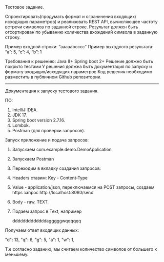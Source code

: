 Тестовое задание.

Спроектировать(продумать формат и ограничения входящих/исходящих параметров) и реализовать REST API, вычисляющее частоту встречи символов по заданной строке. Результат должен быть отсортирован по убыванию количества вхождений символа в заданную строку.

Пример входной строки: “aaaaabcccc”
Пример выходного результата: “a”: 5, “c”: 4, “b”: 1

Требования к решению:
Java 8+
Spring boot 2+
Решение должно быть покрыто тестами
У решения должна быть документация по запуску и формату входящих/исходящих параметров
Код решения необходимо разместить в публичном Github репозитории.

_____________________________________________


Документация к запуску тестового задания.


ПО:
1) IntelliJ IDEA.
2) JDK 17.
3) Spring boot version 2.7.16.
4) Lombok.
5) Postman (для проверки запросов).

Запуск приложение и подача запросов:

1) Запускаем com.example.demo.DemoApplication 
2) Запускаем Postman
3) Переходим в вкладку создания запросов: 
4) Headers ставим: Key - Content-Type 
5) Value - application/json,  переключаемся на POST запросы, создаем https запрос http://localhost:8080/send 
6) Body - raw, TEXT. 
7) Подаем запрос в Text, например 

   
   dddddddddddddagggggwqqqqqq



Получаем ответ входящих данных:

"d": 13,
"q": 6,
"g": 5,
"a": 1,
"w": 1,

Т.e согласно заданию, мы считаем количество символов от большего к меньшему.
